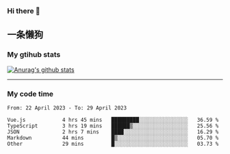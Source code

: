 ### Hi there 👋

## 一条懒狗
<!--
**kiss-me-quickly/kiss-me-quickly** is a ✨ _special_ ✨ repository because its `README.md` (this file) appears on your GitHub profile.

Here are some ideas to get you started:

- 🔭 I’m currently working on ...
- 🌱 I’m currently learning ...
- 👯 I’m looking to collaborate on ...
- 🤔 I’m looking for help with ...
- 💬 Ask me about ...
- 📫 How to reach me: ...
- 😄 Pronouns: ...
- ⚡ Fun fact: ...
-->


### My gtihub stats

[![Anurag's github stats](https://github-readme-stats.vercel.app/api?username=kiss-me-quickly)](https://github.com/anuraghazra/github-readme-stats)

***

### My code time

<!--START_SECTION:waka-->

```text
From: 22 April 2023 - To: 29 April 2023

Vue.js            4 hrs 45 mins   █████████░░░░░░░░░░░░░░░░   36.59 %
TypeScript        3 hrs 19 mins   ██████▒░░░░░░░░░░░░░░░░░░   25.56 %
JSON              2 hrs 7 mins    ████░░░░░░░░░░░░░░░░░░░░░   16.29 %
Markdown          44 mins         █▒░░░░░░░░░░░░░░░░░░░░░░░   05.70 %
Other             29 mins         █░░░░░░░░░░░░░░░░░░░░░░░░   03.73 %
```

<!--END_SECTION:waka-->
